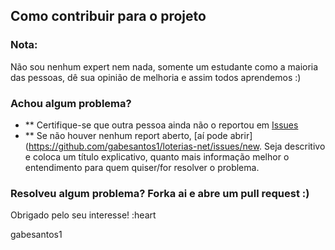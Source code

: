 ## Como contribuir para o projeto

### Nota:
Não sou nenhum expert nem nada, somente um estudante como a maioria das pessoas, dê sua opinião de melhoria e assim todos aprendemos :)

### **Achou algum problema?**

* ** Certifique-se que outra pessoa ainda não o reportou em [Issues](https://github.com/gabesantos1/loterias-net/issues)
* ** Se não houver nenhum report aberto, [aí pode abrir](https://github.com/gabesantos1/loterias-net/issues/new. Seja descritivo e coloca um título explicativo, quanto mais informação melhor o entendimento para quem quiser/for resolver o problema.

### Resolveu algum problema? Forka ai e abre um pull request :)

Obrigado pelo seu interesse! :heart

gabesantos1
